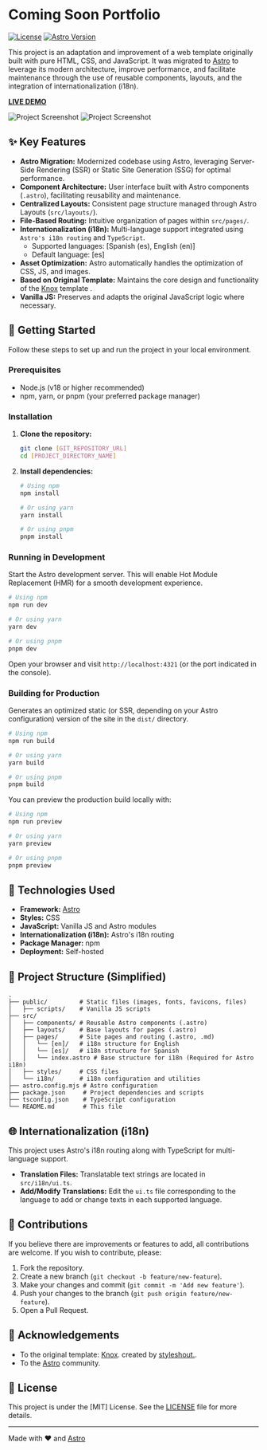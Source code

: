# Coming Soon Portfolio

[![License](https://img.shields.io/badge/License-[License_Name]-blue.svg?style=flat-square)](./LICENSE) [![Astro Version](https://img.shields.io/badge/Astro-vX.Y.Z-orange.svg?style=flat-square&logo=astro)](https://astro.build) 

This project is an adaptation and improvement of a web template originally built with pure HTML, CSS, and JavaScript. It was migrated to [Astro](https://astro.build/) to leverage its modern architecture, improve performance, and facilitate maintenance through the use of reusable components, layouts, and the integration of internationalization (i18n).

[**LIVE DEMO**](https://developmi.com/)

![Project Screenshot](/screenshot1.jpeg)
![Project Screenshot](/screenshot2.jpeg)
## ✨ Key Features

* **Astro Migration:** Modernized codebase using Astro, leveraging Server-Side Rendering (SSR) or Static Site Generation (SSG) for optimal performance.
* **Component Architecture:** User interface built with Astro components (`.astro`), facilitating reusability and maintenance.
* **Centralized Layouts:** Consistent page structure managed through Astro Layouts (`src/layouts/`).
* **File-Based Routing:** Intuitive organization of pages within `src/pages/`.
* **Internationalization (i18n):** Multi-language support integrated using `Astro's i18n routing` and `TypeScript`.
    * Supported languages: [Spanish (es), English (en)]
    * Default language: [es]
* **Asset Optimization:** Astro automatically handles the optimization of CSS, JS, and images.
* **Based on Original Template:** Maintains the core design and functionality of the [Knox]([https://styleshout.com/free-templates/knox/]) template .
* **Vanilla JS:** Preserves and adapts the original JavaScript logic where necessary.

## 🚀 Getting Started

Follow these steps to set up and run the project in your local environment.

### Prerequisites

* Node.js (v18 or higher recommended)
* npm, yarn, or pnpm (your preferred package manager)

### Installation

1.  **Clone the repository:**
    ```bash
    git clone [GIT_REPOSITORY_URL]
    cd [PROJECT_DIRECTORY_NAME]
    ```

2.  **Install dependencies:**
    ```bash
    # Using npm
    npm install

    # Or using yarn
    yarn install

    # Or using pnpm
    pnpm install
    ```

### Running in Development

Start the Astro development server. This will enable Hot Module Replacement (HMR) for a smooth development experience.

```bash
# Using npm
npm run dev

# Or using yarn
yarn dev

# Or using pnpm
pnpm dev
````

Open your browser and visit `http://localhost:4321` (or the port indicated in the console).

### Building for Production

Generates an optimized static (or SSR, depending on your Astro configuration) version of the site in the `dist/` directory.

```bash
# Using npm
npm run build

# Or using yarn
yarn build

# Or using pnpm
pnpm build
```

You can preview the production build locally with:

```bash
# Using npm
npm run preview

# Or using yarn
yarn preview

# Or using pnpm
pnpm preview
```

## 🔧 Technologies Used

  * **Framework:** [Astro](https://astro.build/)
  * **Styles:** CSS
  * **JavaScript:** Vanilla JS and Astro modules
  * **Internationalization (i18n):** Astro's i18n routing
  * **Package Manager:** npm
  * **Deployment:** Self-hosted

## 📂 Project Structure (Simplified)

```
.
├── public/         # Static files (images, fonts, favicons, files)
│   ├── scripts/    # Vanilla JS scripts
├── src/
│   ├── components/ # Reusable Astro components (.astro)
│   ├── layouts/    # Base layouts for pages (.astro)
│   ├── pages/      # Site pages and routing (.astro, .md)
│   │   └── [en]/   # i18n structure for English
│   │   └── [es]/   # i18n structure for Spanish
│   │   └── index.astro # Base structure for i18n (Required for Astro i18n)
│   ├── styles/     # CSS files
│   └── i18n/       # i18n configuration and utilities
├── astro.config.mjs # Astro configuration
├── package.json     # Project dependencies and scripts
├── tsconfig.json    # TypeScript configuration
└── README.md        # This file
```

## 🌐 Internationalization (i18n)

This project uses Astro's i18n routing along with TypeScript for multi-language support.

  * **Translation Files:** Translatable text strings are located in `src/i18n/ui.ts`.
  * **Add/Modify Translations:** Edit the `ui.ts` file corresponding to the language to add or change texts in each supported language.

## 🤝 Contributions

If you believe there are improvements or features to add, all contributions are welcome. If you wish to contribute, please:

1.  Fork the repository.
2.  Create a new branch (`git checkout -b feature/new-feature`).
3.  Make your changes and commit (`git commit -m 'Add new feature'`).
4.  Push your changes to the branch (`git push origin feature/new-feature`).
5.  Open a Pull Request.

## 🙏 Acknowledgements

  * To the original template: [Knox](https://styleshout.com/free-templates/knox/). created by [styleshout.](https://styleshout.com).
  * To the [Astro](https://astro.build/) community.

## 📜 License

This project is under the [MIT] License. See the [LICENSE](/LICENSE) file for more details.

-----

Made with ❤️ and [Astro](https://astro.build/)

```